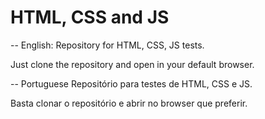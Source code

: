 
# HTML, CSS and JS

-- English:
Repository for HTML, CSS, JS tests.

Just clone the repository and open in your default browser.

-- Portuguese
Repositório para testes de HTML, CSS e JS.

Basta clonar o repositório e abrir no browser que preferir. 
